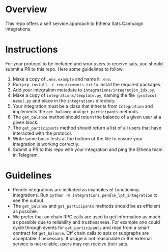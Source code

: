 # Overview

This repo offers a self service approach to Ethena Sats Campaign integrations.

# Instructions

For your protocol to be included and your users to receive sats, you should submit a PR to this repo. Here some guidelines to follow:

1. Make a copy of `.env.example` and name it `.env`.
2. Run `pip install -r requirements.txt` to install the required packages.
3. Add your integration metadata to `integrations/integration_ids.py`.
4. Make a copy of `integrations/template.py`, naming the file `[protocol name].py` and place in the `integrations` directory.
5. Your integration must be a class that inherits from `Integration` and implements the `get_balance` and `get_participants` methods.
6. The `get_balance` method should return the balance of a given user at a given block.
7. The `get_participants` method should return a list of all users that have interacted with the protocol.
8. Write some basic tests at the bottom of the file to ensure your integration is working correctly.
9. Submit a PR to this repo with your integration and ping the Ethena team in Telegram.

# Guidelines

- Pendle integrations are included as examples of functioning integrations. Run `python -m integrations.pendle_lpt_integration` to see the output.
- The `get_balance` and `get_participants` methods should be as efficient as possible.
- We prefer that on chain RPC calls are used to get information as much as possible due to reliability and trustlessness. For example one could cycle through events for `get_participants` and read from a smart contract for `get_balance`. Off chain calls to apis or subgraphs are acceptable if necessary. If usage is not reasonable or the external service is not reliable, users may not receive their sats.
